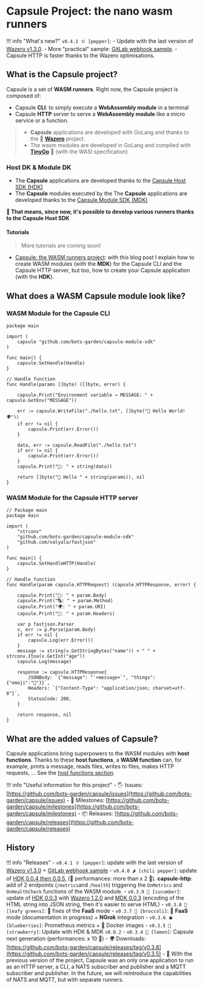 # Capsule Project: the nano wasm runners

!!! info "What's new?"
    `v0.4.1 🫑 [pepper]`: 
	- Update with the last version of [Wazero v1.3.0](https://github.com/tetratelabs/wazero/releases/tag/v1.3.0).
	- More "practical" sample: [GitLab webhook sample](https://github.com/bots-garden/capsule/tree/main/capsule-http/functions/gitlab-webhook).
	- Capsule HTTP is faster thanks to the Wazero optimisations.

## What is the **Capsule** project?

Capsule is a set of **WASM runners**. Right now, the Capsule project is composed of:

- Capsule **CLI**: to simply execute a **WebAssembly module** in a terminal
- Capsule **HTTP** server to serve a **WebAssembly module** like a micro service or a function.

> - **Capsule** applications are developed with GoLang and thanks to the 💜 **[Wazero](https://github.com/tetratelabs/wazero)** project. 
> - The wasm modules are developed in GoLang and compiled with **[TinyGo](https://tinygo.org/)** 💜 (with the WASI specification)

### Host DK & Module DK

- The **Capsule** applications are developed thanks to the [Capsule Host SDK (HDK)](https://bots-garden.github.io/capsule-host-sdk/)
- The **Capsule** modules executed by the The **Capsule** applications are developed thanks to the [Capsule Module SDK (MDK)](https://bots-garden.github.io/capsule-module-sdk/)

**🎉 That means, since now, it's possible to develop various runners thanks to the Capsule Host SDK**

#### Tutorials
> More tutorials are coming soon!

- [Capsule: the WASM runners project](https://k33g.hashnode.dev/capsule-the-wasm-runners-project): with this blog post I explain how to create WASM modules (with the **MDK**) for the Capsule CLI and the Capsule HTTP server, but too, how to create your Capsule application (with the **HDK**).

## What does a **WASM Capsule module** look like?

### WASM Module for the Capsule CLI
```golang
package main

import (
	capsule "github.com/bots-garden/capsule-module-sdk"
)

func main() {
	capsule.SetHandle(Handle)
}

// Handle function
func Handle(params []byte) ([]byte, error) {

	capsule.Print("Environment variable → MESSAGE: " + capsule.GetEnv("MESSAGE"))

	err := capsule.WriteFile("./hello.txt", []byte("👋 Hello World! 🌍"))
	if err != nil {
		capsule.Print(err.Error())
	}

	data, err := capsule.ReadFile("./hello.txt")
	if err != nil {
		capsule.Print(err.Error())
	}
	capsule.Print("📝: " + string(data))
	
	return []byte("👋 Hello " + string(params)), nil
}
```

### WASM Module for the Capsule HTTP server
```golang
// Package main
package main

import (
	"strconv"
	"github.com/bots-garden/capsule-module-sdk"
	"github.com/valyala/fastjson"
)

func main() {
	capsule.SetHandleHTTP(Handle)
}

// Handle function 
func Handle(param capsule.HTTPRequest) (capsule.HTTPResponse, error) {
	
	capsule.Print("📝: " + param.Body)
	capsule.Print("🔠: " + param.Method)
	capsule.Print("🌍: " + param.URI)
	capsule.Print("👒: " + param.Headers)
	
	var p fastjson.Parser
	v, err := p.Parse(param.Body)
	if err != nil {
		capsule.Log(err.Error())
	}
	message := string(v.GetStringBytes("name")) + " " + strconv.Itoa(v.GetInt("age"))
	capsule.Log(message)

	response := capsule.HTTPResponse{
		JSONBody: `{"message": "`+message+`", "things":{"emoji":"🐯"}}`,
		Headers: `{"Content-Type": "application/json; charset=utf-8"}`,
		StatusCode: 200,
	}

	return response, nil
}
```

## What are the **added values** of Capsule?

Capsule applications bring superpowers to the WASM modules with **host functions**. Thanks to these **host functions**, a **WASM function** can, for example, prints a message, reads files, writes to files, makes HTTP requests, ... See the [host functions section](host-functions-intro.md).


!!! info "Useful information for this project"
    - 🖐 Issues: [https://github.com/bots-garden/capsule/issues](https://github.com/bots-garden/capsule/issues)
    - 🚧 Milestones: [https://github.com/bots-garden/capsule/milestones](https://github.com/bots-garden/capsule/milestones)
    - 📦 Releases: [https://github.com/bots-garden/capsule/releases](https://github.com/bots-garden/capsule/releases)

## History

!!! info "Releases"
    - `v0.4.1 🫑 [pepper]`: update with the last version of [Wazero v1.3.0](https://github.com/tetratelabs/wazero/releases/tag/v1.3.0) + [GitLab webhook sample](https://github.com/bots-garden/capsule/tree/main/capsule-http/functions/gitlab-webhook)
	- `v0.4.0 🌶️ [chili pepper]`: update of [HDK 0.0.4 then 0.0.5](https://github.com/bots-garden/capsule-host-sdk/releases/tag/v0.0.5), (🎉 performances: more than x 2 🚀). **capsule-http**: add of 2 endpoints (`/metrics`and `/health`) triggering the `OnMetrics` and `OnHealthCheck` functions of the WASM module. 
    - `v0.3.9 🥒 [cucumber]`: update of [HDK 0.0.3](https://github.com/bots-garden/capsule-host-sdk) with [Wazero 1.2.0](https://github.com/tetratelabs/wazero/releases/tag/v1.2.0) and [MDK 0.0.3](https://github.com/bots-garden/capsule-module-sdk) (encoding of the HTML string into JSON string, then it's easier to serve HTML)
    - `v0.3.8 🥬 [leafy greens]`: 🐛 fixes of the **FaaS** mode
    - `v0.3.7 🥦 [broccoli]`: 🚀 **FaaS** mode (documentation in progress) + **NGrok** integration
    - `v0.3.6 🫐 [blueberries]`: Prometheus metrics + 🐳 Docker images
    - `v0.3.5 🍓 [strawberry]`: Update with HDK & MDK `v0.0.2`
    - `v0.3.4 🍋 [lemon]`: Capsule next generation (performances: x 10 🚀)
    - 🌍 Downloads: [https://github.com/bots-garden/capsule/releases/tag/v0.3.8](https://github.com/bots-garden/capsule/releases/tag/v0.3.5)
    - 🤚 With the previous version of the project, Capsule was an only one application to run as an HTTP server, a CLI, a NATS subscriber and publisher and a MQTT subscriber and publisher. In the future, we will reintroduce the capabilities of NATS and MQTT, but with separate runners.